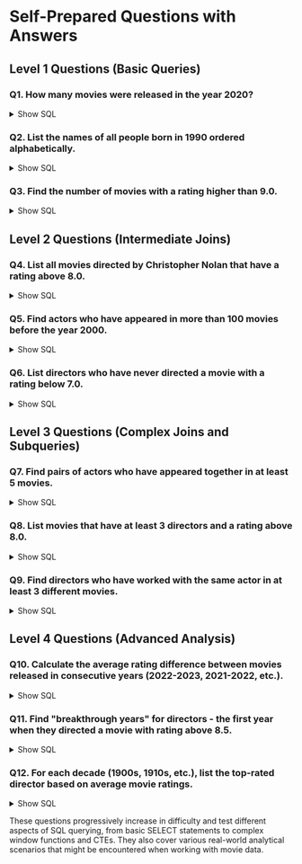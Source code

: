 # Self-Prepared Questions with Answers

## Level 1 Questions (Basic Queries)

### Q1. How many movies were released in the year 2020?

<details>
<summary>Show SQL</summary>

```
SELECT COUNT(*) FROM movies WHERE year = 2020;
```

</details>

### Q2. List the names of all people born in 1990 ordered alphabetically.

<details>
<summary>Show SQL</summary>

```
SELECT name
FROM people
WHERE birth = 1990
ORDER BY name;
```

</details>

### Q3. Find the number of movies with a rating higher than 9.0.

<details>
<summary>Show SQL</summary>

```
SELECT COUNT(*)
FROM movies
JOIN ratings ON movies.id = ratings.movie_id
WHERE rating > 9.0;
```

</details>

## Level 2 Questions (Intermediate Joins)

### Q4. List all movies directed by Christopher Nolan that have a rating above 8.0.

<details>
<summary>Show SQL</summary>

```
SELECT movies.title, ratings.rating
FROM movies
JOIN directors ON movies.id = directors.movie_id
JOIN people ON directors.person_id = people.id
JOIN ratings ON movies.id = ratings.movie_id
WHERE people.name = 'Christopher Nolan'
AND ratings.rating > 8.0
ORDER BY ratings.rating DESC;
```

</details>

### Q5. Find actors who have appeared in more than 100 movies before the year 2000.

<details>
<summary>Show SQL</summary>

```
SELECT people.name, COUNT(*) as movie_count
FROM people
JOIN stars ON people.id = stars.person_id
JOIN movies ON stars.movie_id = movies.id
WHERE movies.year < 2000
GROUP BY people.id
HAVING movie_count > 100
ORDER BY movie_count DESC;
```

</details>

### Q6. List directors who have never directed a movie with a rating below 7.0.

<details>
<summary>Show SQL</summary>

```
SELECT DISTINCT people.name
FROM people
JOIN directors ON people.id = directors.person_id
JOIN movies ON directors.movie_id = movies.id
JOIN ratings ON movies.id = ratings.movie_id
WHERE people.id NOT IN (
  SELECT DISTINCT directors.person_id
  FROM directors
  JOIN movies ON directors.movie_id = movies.id
  JOIN ratings ON movies.id = ratings.movie_id
  WHERE ratings.rating < 7.0
);
```

</details>

## Level 3 Questions (Complex Joins and Subqueries)

### Q7. Find pairs of actors who have appeared together in at least 5 movies.

<details>
<summary>Show SQL</summary>

```
SELECT p1.name, p2.name, COUNT(*) as collaborations
FROM stars s1
JOIN stars s2 ON s1.movie_id = s2.movie_id
JOIN people p1 ON s1.person_id = p1.id
JOIN people p2 ON s2.person_id = p2.id
WHERE p1.id < p2.id
GROUP BY p1.id, p2.id
HAVING collaborations >= 5
ORDER BY collaborations DESC;
```

</details>

### Q8. List movies that have at least 3 directors and a rating above 8.0.

<details>
<summary>Show SQL</summary>

```
SELECT movies.title, COUNT(DISTINCT directors.person_id) as director_count
FROM movies
JOIN directors ON movies.id = directors.movie_id
JOIN ratings ON movies.id = ratings.movie_id
WHERE ratings.rating > 8.0
GROUP BY movies.id
HAVING director_count >= 3;
```

</details>

### Q9. Find directors who have worked with the same actor in at least 3 different movies.

<details>
<summary>Show SQL</summary>

```
SELECT p1.name as director, p2.name as actor, COUNT(*) as collaborations
FROM directors d
JOIN stars s ON d.movie_id = s.movie_id
JOIN people p1 ON d.person_id = p1.id
JOIN people p2 ON s.person_id = p2.id
GROUP BY d.person_id, s.person_id
HAVING collaborations >= 3
ORDER BY collaborations DESC;
```

</details>

## Level 4 Questions (Advanced Analysis)

### Q10. Calculate the average rating difference between movies released in consecutive years (2022-2023, 2021-2022, etc.).

<details>
<summary>Show SQL</summary>

```
WITH YearlyAverages AS (
  SELECT year, AVG(rating) as avg_rating
  FROM movies
  JOIN ratings ON movies.id = ratings.movie_id
  GROUP BY year
)
SELECT a.year, a.avg_rating - b.avg_rating as rating_difference
FROM YearlyAverages a
JOIN YearlyAverages b ON a.year = b.year + 1
ORDER BY a.year DESC;
```

</details>

### Q11. Find "breakthrough years" for directors - the first year when they directed a movie with rating above 8.5.

<details>
<summary>Show SQL</summary>

```
WITH RankedMovies AS (
  SELECT
    people.name,
    movies.year,
    ratings.rating,
    ROW_NUMBER() OVER (PARTITION BY people.id ORDER BY movies.year) as rn
  FROM people
  JOIN directors ON people.id = directors.person_id
  JOIN movies ON directors.movie_id = movies.id
  JOIN ratings ON movies.id = ratings.movie_id
  WHERE ratings.rating > 8.5
)
SELECT name, year as breakthrough_year
FROM RankedMovies
WHERE rn = 1
ORDER BY year;
```

</details>

### Q12. For each decade (1900s, 1910s, etc.), list the top-rated director based on average movie ratings.

<details>
<summary>Show SQL</summary>

```
WITH DecadeStats AS (
  SELECT
    people.name,
    (movies.year/10)*10 as decade,
    AVG(ratings.rating) as avg_rating,
    COUNT(*) as movie_count,
    RANK() OVER (PARTITION BY (movies.year/10)*10 ORDER BY AVG(ratings.rating) DESC) as rank
  FROM people
  JOIN directors ON people.id = directors.person_id
  JOIN movies ON directors.movie_id = movies.id
  JOIN ratings ON movies.id = ratings.movie_id
  GROUP BY people.id, decade
  HAVING movie_count >= 3
)
SELECT decade, name, avg_rating
FROM DecadeStats
WHERE rank = 1
ORDER BY decade DESC;
```

</details>

These questions progressively increase in difficulty and test different aspects of SQL querying, from basic SELECT statements to complex window functions and CTEs. They also cover various real-world analytical scenarios that might be encountered when working with movie data.
